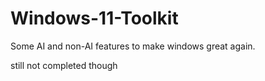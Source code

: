 # Windows-11-Toolkit
Some AI and non-AI features to make windows great again.




still not completed though

